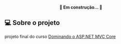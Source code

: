<h4 align="center"> 🚧 Em construção...  🚧 </h4>


## 💻 Sobre o projeto

projeto final do curso [Dominando o ASP.NET MVC Core](https://desenvolvedor.io/curso-online-dominando-o-asp-net-mvc-core)




